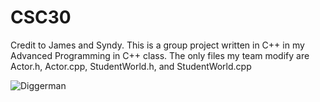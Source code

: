 # CSC30
Credit to James and Syndy.
This is a group project written in C++ in my Advanced Programming in C++ class.
The only files my team modify are Actor.h, Actor.cpp, StudentWorld.h, and StudentWorld.cpp

![Diggerman](https://user-images.githubusercontent.com/28214466/65370212-2da43d00-dc0b-11e9-86be-0ba2b87147a1.jpg)
